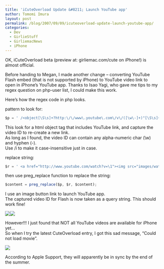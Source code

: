 ```yaml
---
title: 'iCuteOverload Update &#8211; Launch YouTube app'
author: Tomomi Imura
layout: post
permalink: /blog/2007/09/09/icuteoverload-update-launch-youtube-app/
categories:
  - Dev
  - GirlieStuff
  - GirliemacNews
  - iPhone
---
```

OK, iCuteOverload beta (preview at: girliemac.com/cute on iPhone!) is almost official.

Before handing to Megan, I made another change &#8211; converting YouTube Flash embed (that is not supported by iPhone) to YouTube video link to open in iPhone&#8217;s YouTube app. Thanks to Isao Yagi, who gave me tips to my regex question on php-user list, I could make this work.

Here&#8217;s how the regex code in php looks.

pattern to look for:  

```javascript
$p = ' /<object[\S\s]+?http:\/\/www\.youtube\.com\/v\/([\w\-]+)"[\S\s]+? <\/object>/i ';.<br />
```
 
This look for a html object tag that includes YouTube link, and capture the video ID to re-create a new link.  
As long as I found, the video ID can contain any alpha-numeric char (\w) and hyphen (\-).  
Use /i to make it case-insensitive just in case.

replace string:  

```javascript
$r = ' <a href="http://www.youtube.com/watch?v=\1"><img src="images/watch_youtube.png" alt="watch!" width="200" height="56"/></a>';<br />
``` 
then use preg_replace function to replace the string:  

```javascript
$content = preg_replace($p, $r, $content);
```

I use an image button link to launch YouTube app.  
The captured video ID for Flash is now taken as a query string. This should work fine!

![][1]![][2]

However!!! I just found that NOT all YouTube videos are available for iPhone yet&#8230;  
So when I try the latest CuteOverload entry, I got this sad message, &#8220;Could not load movie&#8221;.

![][3]

According to Apple Support, they will apparently be in sync by the end of the summer.

 [1]: http://farm2.static.flickr.com/1357/1353064060_919600e02f_m.jpg
 [2]: http://farm2.static.flickr.com/1098/1353064106_fd3e0284dd_m.jpg
 [3]: http://farm2.static.flickr.com/1341/1352175377_5210ef8dd4_m.jpg